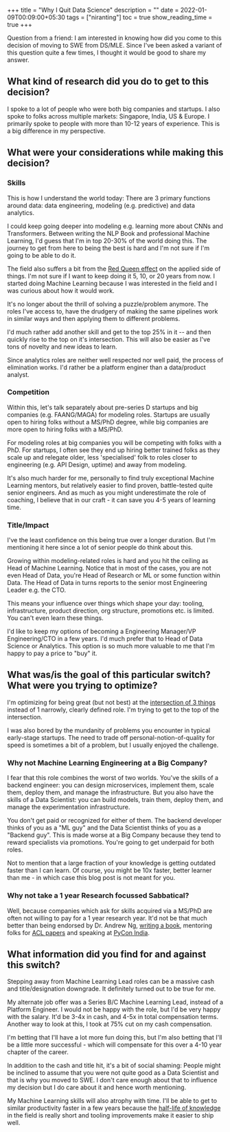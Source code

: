 +++
title = "Why I Quit Data Science"
description = ""
date = 2022-01-09T00:09:00+05:30
tags = ["niranting"]
toc = true
show_reading_time = true
+++

Question from a friend: I am interested in knowing how did you come to this decision of moving to SWE from DS/MLE. Since I've been asked a variant of this question quite a few times, I thought it would be good to share my answer.

## What kind of research did you do to get to this decision?

I spoke to a lot of people who were both big companies and startups. I also spoke to folks across multiple markets: Singapore, India, US & Europe. I primarily spoke to people with more than 10-12 years of experience. This is a big difference in my perspective.

## What were your considerations while making this decision?

### Skills

This is how I understand the world today: There are 3 primary functions around data: data engineering, modeling (e.g. predictive) and data analytics.

I could keep going deeper into modeling e.g. learning more about CNNs and Transformers. Between writing the NLP Book and professional Machine Learning, I'd guess that I'm in top 20-30% of the world doing this. The journey to get from here to being the best is hard and I'm not sure if I'm going to be able to do it. 

The field also suffers a bit from the [Red Queen effect](https://fs.blog/the-red-queen-effect/) on the applied side of things. I'm not sure if I want to keep doing it 5, 10, or 20 years from now. I started doing Machine Learning because I was interested in the field and I was curious about how it would work. 

It's no longer about the thrill of solving a puzzle/problem anymore. The roles I've access to, have the drudgery of making the same pipelines work in similar ways and then applying them to different problems.

I'd much rather add another skill and get to the top 25% in it -- and then quickly rise to the top on it's intersection. This will also be easier as I've tons of novelty and new ideas to learn. 

Since analytics roles are neither well respected nor well paid, the process of elimination works. I'd rather be a platform enginer than a data/product analyst.

### Competition

Within this, let's talk separately about pre-series D startups and big companies (e.g. FAANG/MAGA) for modeling roles. Startups are usually open to hiring folks without a MS/PhD degree, while big companies are more open to hiring folks with a MS/PhD.

For modeling roles at big companies you will be competing with folks with a PhD. For startups, I often see they end up hiring better trained folks as they scale up and relegate older, less 'specialised' folk to roles closer to engineering (e.g. API Design, uptime) and away from modeling.

It's also much harder for me, personally to find truly exceptional Machine Learning mentors, but relatively easier to find proven, battle-tested quite senior engineers. And as much as you might underestimate the role of coaching, I believe that in our craft - it can save you 4-5 years of learning time.


### Title/Impact

I've the least confidence on this being true over a longer duration. But I'm mentioning it here since a lot of senior people do think about this. 

Growing within modeling-related roles is hard and you hit the ceiling as Head of Machine Learning. Notice that in most of the cases, you are not even Head of Data, you're Head of Research or ML or some function within Data. The Head of Data in turns reports to the senior most Engineering Leader e.g. the CTO.

This means your influence over things which shape your day: tooling, infrastructure, product direction, org structure, promotions etc. is limited. You can't even learn these things.

I'd like to keep my options of becoming a Engineering Manager/VP Engineering/CTO in a few years. I'd much prefer that to Head of Data Science or Analytics. This option is so much more valuable to me that I'm happy to pay a price to "buy" it.

## What was/is the goal of this particular switch? What were you trying to optimize?

I'm optimizing for being great (but not best) at the [intersection of 3 things](https://dilbertblog.typepad.com/the_dilbert_blog/2007/07/career-advice.html) instead of 1 narrowly, clearly defined role. I'm trying to get to the top of the intersection.

I was also bored by the mundanity of problems you encounter in typical early-stage startups. The need to trade off personal-notion-of-quality for speed is sometimes a bit of a problem, but I usually enjoyed the challenge.

### Why not Machine Learning Engineering at a Big Company?

I fear that this role combines the worst of two worlds. You've the skills of a backend engineer: you can design microservices, implement them, scale them, deploy them, and manage the infrastructure. But you also have the skills of a Data Scientist: you can build models, train them, deploy them, and manage the experimentation infrastructure.

You don't get paid or recognized for either of them. The backend developer thinks of you as a "ML guy" and the Data Scientist thinks of you as a "Backend guy". This is made worse at a Big Company because they tend to reward specialists via promotions. You're going to get underpaid for both roles.

Not to mention that a large fraction of your knowledge is getting outdated faster than I can learn. Of course, you might be 10x faster, better learner than me - in which case this blog post is not meant for you.

### Why not take a 1 year Research focussed Sabbatical?

Well, because companies which ask for skills acquired via a MS/PhD are often not willing to pay for a 1 year research year. It'd not be that much better than being endorsed by Dr. Andrew Ng, [writing a book](http://amzn.to/3i2X0jv), mentoring folks for [ACL papers](https://aclanthology.org/2020.semeval-1.119) and speaking at [PyCon India](https://www.youtube.com/watch?v=UM56FDjSx9g). 

## What information did you find for and against this switch?

Stepping away from Machine Learning Lead roles can be a massive cash and title/designation downgrade. It definitely turned out to be true for me. 

My alternate job offer was a Series B/C Machine Learning Lead, instead of a Platform Engineer. I would not be happy with the role, but I'd be very happy with the salary. It'd be 3-4x in cash, and 4-5x in total compensation terms. Another way to look at this, I took at 75% cut on my cash compensation.

I'm betting that I'll have a lot more fun doing this, but I'm also betting that I'll be a little more successful - which will compensate for this over a 4-10 year chapter of the career.

In addition to the cash and title hit, it's a bit of social shaming: People might be inclined to assume that you were not quite good as a Data Scientist and that is why you moved to SWE. I don't care enough about that to influence my decision but I do care about it and hence worth mentioning.

My Machine Learning skills will also atrophy with time. I'll be able to get to similar productivity faster in a few years because the [half-life of knowledge](https://www.wikiwand.com/en/Half-life_of_knowledge) in the field is really short and tooling improvements make it easier to ship well. 